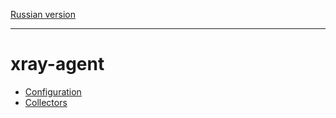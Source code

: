 [Russian version](../ru/index.md)

--- 
# xray-agent
* [Configuration](configuration.md)
* [Collectors](collectors.md)
